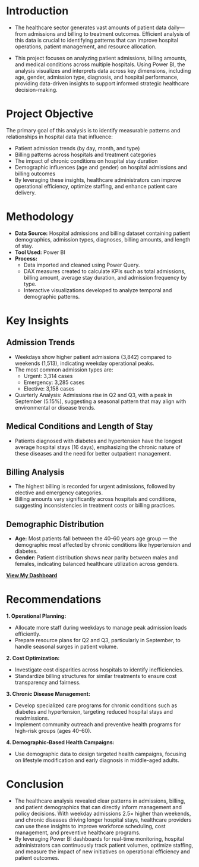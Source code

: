 # Introduction

- The healthcare sector generates vast amounts of patient data daily—from admissions and billing to treatment outcomes. Efficient analysis of this data is crucial to identifying patterns that can improve hospital operations, patient management, and resource allocation.

- This project focuses on analyzing patient admissions, billing amounts, and medical conditions across multiple hospitals. Using Power BI, the analysis visualizes and interprets data across key dimensions, including age, gender, admission type, diagnosis, and hospital performance, providing data-driven insights to support informed strategic healthcare decision-making.
# Project Objective
The primary goal of this analysis is to identify measurable patterns and relationships in hospital data that influence:
- Patient admission trends (by day, month, and type)
- Billing patterns across hospitals and treatment categories
- The impact of chronic conditions on hospital stay duration
- Demographic influences (age and gender) on hospital admissions and billing outcomes
- By leveraging these insights, healthcare administrators can improve operational efficiency, optimize staffing, and enhance patient care delivery.

# Methodology
- **Data Source:** Hospital admissions and billing dataset containing patient demographics, admission types, diagnoses, billing amounts, and length of stay.
- **Tool Used:** Power BI
- **Process:**
   - Data imported and cleaned using Power Query.
   - DAX measures created to calculate KPIs such as total admissions, billing amount, average stay duration, and admission frequency by type.
   - Interactive visualizations developed to analyze temporal and demographic patterns.

# Key Insights
## Admission Trends
- Weekdays show higher patient admissions (3,842) compared to weekends (1,513), indicating weekday operational peaks.
- The most common admission types are:
  - Urgent: 3,314 cases
  - Emergency: 3,285 cases
  - Elective: 3,158 cases
- Quarterly Analysis: Admissions rise in Q2 and Q3, with a peak in September (5.15%), suggesting a seasonal pattern that may align with environmental or disease trends.

## Medical Conditions and Length of Stay
- Patients diagnosed with diabetes and hypertension have the longest average hospital stays (16 days), emphasizing the chronic nature of these diseases and the need for better outpatient management.

## Billing Analysis
- The highest billing is recorded for urgent admissions, followed by elective and emergency categories.
- Billing amounts vary significantly across hospitals and conditions, suggesting inconsistencies in treatment costs or billing practices.

## Demographic Distribution
- **Age:** Most patients fall between the 40–60 years age group — the demographic most affected by chronic conditions like hypertension and diabetes.
- **Gender:** Patient distribution shows near parity between males and females, indicating balanced healthcare utilization across genders.

**[View My Dashboard](https://app.powerbi.com/view?r=eyJrIjoiOGJhMzk4ZGMtZGRkMy00NzgzLThiNGItZjE2NzQ2ZTE3Y2FlIiwidCI6ImZjY2Y0MmRmLTE2ZDktNGU4Ny1hNmUwLWU0OTYyMjAxN2Y3NCJ9)**

# Recommendations
**1. Operational Planning:**
- Allocate more staff during weekdays to manage peak admission loads efficiently.
- Prepare resource plans for Q2 and Q3, particularly in September, to handle seasonal surges in patient volume.

**2. Cost Optimization:**
- Investigate cost disparities across hospitals to identify inefficiencies.
- Standardize billing structures for similar treatments to ensure cost transparency and fairness.

**3. Chronic Disease Management:**
- Develop specialized care programs for chronic conditions such as diabetes and hypertension, targeting reduced hospital stays and readmissions.
- Implement community outreach and preventive health programs for high-risk groups (ages 40–60).

**4. Demographic-Based Health Campaigns:**
- Use demographic data to design targeted health campaigns, focusing on lifestyle modification and early diagnosis in middle-aged adults.

# Conclusion

- The healthcare analysis revealed clear patterns in admissions, billing, and patient demographics that can directly inform management and policy decisions. With weekday admissions 2.5× higher than weekends, and chronic diseases driving longer hospital stays, healthcare providers can use these insights to improve workforce scheduling, cost management, and preventive healthcare programs.
- By leveraging Power BI dashboards for real-time monitoring, hospital administrators can continuously track patient volumes, optimize staffing, and measure the impact of new initiatives on operational efficiency and patient outcomes.

